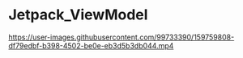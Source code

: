 # Jetpack_ViewModel

https://user-images.githubusercontent.com/99733390/159759808-df79edbf-b398-4502-be0e-eb3d5b3db044.mp4

